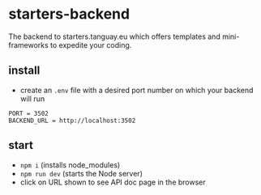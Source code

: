 # starters-backend

The backend to starters.tanguay.eu which offers templates and mini-frameworks to expedite your coding.

## install

- create an `.env` file with a desired port number on which your backend will run

```text
PORT = 3502
BACKEND_URL = http://localhost:3502
```

## start

- `npm i` (installs node_modules)
- `npm run dev` (starts the Node server)
- click on URL shown to see API doc page in the browser

